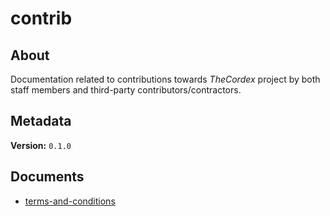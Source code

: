 contrib
=======

About
-----
Documentation related to contributions towards *TheCordex* project by
both staff members and third-party contributors/contractors.

Metadata
--------
**Version:** `0.1.0`

Documents
---------
- [terms-and-conditions](terms-and-conditions.md)